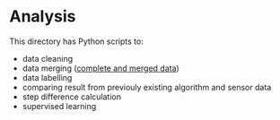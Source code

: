 # Analysis
This directory has Python scripts to:
- data cleaning
- data merging
  ([complete and merged data](https://ubcca-my.sharepoint.com/:x:/r/personal/liviatan_student_ubc_ca/Documents/merge_complete.csv?d=w19032f73e111411baf81ac6281ed3843&csf=1&web=1&e=z55Ncu))
- data labelling
- comparing result from previouly existing algorithm and sensor data
- step difference calculation
- supervised learning
